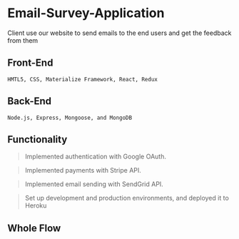 # Email-Survey-Application
Client use our website to send emails to the end users and get the feedback from them
## Front-End
`HMTL5, CSS, Materialize Framework, React, Redux`
## Back-End
`Node.js, Express, Mongoose, and MongoDB`
## Functionality
> Implemented authentication with Google OAuth.

> Implemented payments with Stripe API.

> Implemented email sending with SendGrid API.

> Set up development and production environments, and deployed it to Heroku

## Whole Flow


